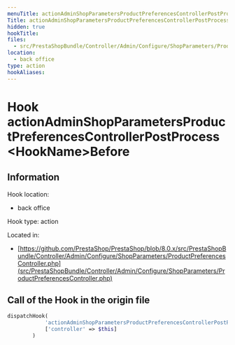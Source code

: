 ```yaml
---
menuTitle: actionAdminShopParametersProductPreferencesControllerPostProcess<HookName>Before
Title: actionAdminShopParametersProductPreferencesControllerPostProcess<HookName>Before
hidden: true
hookTitle: 
files:
  - src/PrestaShopBundle/Controller/Admin/Configure/ShopParameters/ProductPreferencesController.php
location:
  - back office
type: action
hookAliases:
---
```


# Hook actionAdminShopParametersProductPreferencesControllerPostProcess&lt;HookName>Before

## Information

Hook location:
  - back office

Hook type: action

Located in: 
  - [https://github.com/PrestaShop/PrestaShop/blob/8.0.x/src/PrestaShopBundle/Controller/Admin/Configure/ShopParameters/ProductPreferencesController.php](src/PrestaShopBundle/Controller/Admin/Configure/ShopParameters/ProductPreferencesController.php)

## Call of the Hook in the origin file

```php
dispatchHook(
            'actionAdminShopParametersProductPreferencesControllerPostProcess' . $hookName . 'Before',
            ['controller' => $this]
        )
```